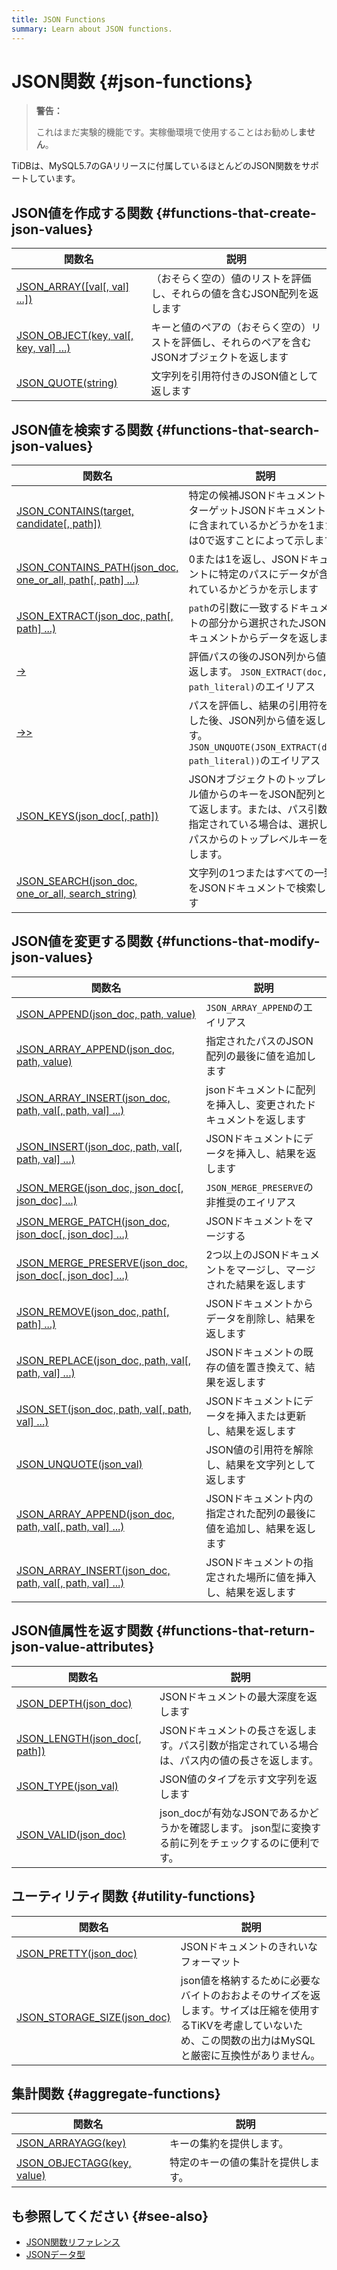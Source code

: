 ```yaml
---
title: JSON Functions
summary: Learn about JSON functions.
---
```


# JSON関数 {#json-functions}

> **警告：**
>
> これはまだ実験的機能です。実稼働環境で使用することはお勧めし**ません**。

TiDBは、MySQL5.7のGAリリースに付属しているほとんどのJSON関数をサポートしています。

## JSON値を作成する関数 {#functions-that-create-json-values}

| 関数名                                                     | 説明                                               |
| ------------------------------------------------------- | ------------------------------------------------ |
| [JSON\_ARRAY(\[val\[, val\] ...\])][json_array]         | （おそらく空の）値のリストを評価し、それらの値を含むJSON配列を返します            |
| [JSON\_OBJECT(key, val\[, key, val\] ...)][json_object] | キーと値のペアの（おそらく空の）リストを評価し、それらのペアを含むJSONオブジェクトを返します |
| [JSON\_QUOTE(string)][json_quote]                       | 文字列を引用符付きのJSON値として返します                           |

## JSON値を検索する関数 {#functions-that-search-json-values}

| 関数名                                                                                     | 説明                                                                                      |
| --------------------------------------------------------------------------------------- | --------------------------------------------------------------------------------------- |
| [JSON\_CONTAINS(target, candidate\[, path\])][json_contains]                            | 特定の候補JSONドキュメントがターゲットJSONドキュメント内に含まれているかどうかを1または0で返すことによって示します                          |
| [JSON\_CONTAINS\_PATH(json\_doc, one\_or\_all, path\[, path\] ...)][json_contains_path] | 0または1を返し、JSONドキュメントに特定のパスにデータが含まれているかどうかを示します                                           |
| [JSON\_EXTRACT(json\_doc, path\[, path\] ...)][json_extract]                            | `path`の引数に一致するドキュメントの部分から選択されたJSONドキュメントからデータを返します                                      |
| [->][json_short_extract]                                                                | 評価パスの後のJSON列から値を返します。 `JSON_EXTRACT(doc, path_literal)`のエイリアス                           |
| [->>][json_short_extract_unquote]                                                       | パスを評価し、結果の引用符を外した後、JSON列から値を返します。 `JSON_UNQUOTE(JSON_EXTRACT(doc, path_literal))`のエイリアス |
| [JSON\_KEYS(json\_doc\[, path\])][json_keys]                                            | JSONオブジェクトのトップレベル値からのキーをJSON配列として返します。または、パス引数が指定されている場合は、選択したパスからのトップレベルキーを返します。       |
| [JSON\_SEARCH(json\_doc, one\_or\_all, search\_string)][json_search]                    | 文字列の1つまたはすべての一致をJSONドキュメントで検索します                                                        |

## JSON値を変更する関数 {#functions-that-modify-json-values}

| 関数名                                                                                   | 説明                                   |
| ------------------------------------------------------------------------------------- | ------------------------------------ |
| [JSON\_APPEND(json\_doc, path, value)][json_append]                                   | `JSON_ARRAY_APPEND`のエイリアス            |
| [JSON\_ARRAY\_APPEND(json\_doc, path, value)][json_array_append]                      | 指定されたパスのJSON配列の最後に値を追加します            |
| [JSON\_ARRAY\_INSERT(json\_doc, path, val\[, path, val\] ...)][json_array_insert]     | jsonドキュメントに配列を挿入し、変更されたドキュメントを返します   |
| [JSON\_INSERT(json\_doc, path, val\[, path, val\] ...)][json_insert]                  | JSONドキュメントにデータを挿入し、結果を返します           |
| [JSON\_MERGE(json\_doc, json\_doc\[, json\_doc\] ...)][json_merge]                    | `JSON_MERGE_PRESERVE`の非推奨のエイリアス      |
| [JSON\_MERGE\_PATCH(json\_doc, json\_doc\[, json\_doc\] ...)][json_merge_patch]       | JSONドキュメントをマージする                     |
| [JSON\_MERGE\_PRESERVE(json\_doc, json\_doc\[, json\_doc\] ...)][json_merge_preserve] | 2つ以上のJSONドキュメントをマージし、マージされた結果を返します   |
| [JSON\_REMOVE(json\_doc, path\[, path\] ...)][json_remove]                            | JSONドキュメントからデータを削除し、結果を返します          |
| [JSON\_REPLACE(json\_doc, path, val\[, path, val\] ...)][json_replace]                | JSONドキュメントの既存の値を置き換えて、結果を返します        |
| [JSON\_SET(json\_doc, path, val\[, path, val\] ...)][json_set]                        | JSONドキュメントにデータを挿入または更新し、結果を返します      |
| [JSON\_UNQUOTE(json\_val)][json_unquote]                                              | JSON値の引用符を解除し、結果を文字列として返します          |
| [JSON\_ARRAY\_APPEND(json\_doc, path, val\[, path, val\] ...)][json_array_append]     | JSONドキュメント内の指定された配列の最後に値を追加し、結果を返します |
| [JSON\_ARRAY\_INSERT(json\_doc, path, val\[, path, val\] ...)][json_array_insert]     | JSONドキュメントの指定された場所に値を挿入し、結果を返します     |

## JSON値属性を返す関数 {#functions-that-return-json-value-attributes}

| 関数名                                              | 説明                                                         |
| ------------------------------------------------ | ---------------------------------------------------------- |
| [JSON\_DEPTH(json\_doc)][json_depth]             | JSONドキュメントの最大深度を返します                                       |
| [JSON\_LENGTH(json\_doc\[, path\])][json_length] | JSONドキュメントの長さを返します。パス引数が指定されている場合は、パス内の値の長さを返します。          |
| [JSON\_TYPE(json\_val)][json_type]               | JSON値のタイプを示す文字列を返します                                       |
| [JSON\_VALID(json\_doc)][json_valid]             | json_docが有効なJSONであるかどうかを確認します。 json型に変換する前に列をチェックするのに便利です。 |

## ユーティリティ関数 {#utility-functions}

| 関数名                                                 | 説明                                                                                      |
| --------------------------------------------------- | --------------------------------------------------------------------------------------- |
| [JSON\_PRETTY(json\_doc)][json_pretty]              | JSONドキュメントのきれいなフォーマット                                                                   |
| [JSON\_STORAGE\_SIZE(json\_doc)][json_storage_size] | json値を格納するために必要なバイトのおおよそのサイズを返します。サイズは圧縮を使用するTiKVを考慮していないため、この関数の出力はMySQLと厳密に互換性がありません。 |

## 集計関数 {#aggregate-functions}

| 関数名                                           | 説明                |
| --------------------------------------------- | ----------------- |
| [JSON\_ARRAYAGG(key)][json_arrayagg]          | キーの集約を提供します。      |
| [JSON\_OBJECTAGG(key, value)][json_objectagg] | 特定のキーの値の集計を提供します。 |

## も参照してください {#see-also}

-   [JSON関数リファレンス](https://dev.mysql.com/doc/refman/5.7/en/json-function-reference.html)
-   [JSONデータ型](/data-type-json.md)

[json_extract]: https://dev.mysql.com/doc/refman/5.7/en/json-search-functions.html#function_json-extract

[json_short_extract]: https://dev.mysql.com/doc/refman/5.7/en/json-search-functions.html#operator_json-column-path

[json_short_extract_unquote]: https://dev.mysql.com/doc/refman/5.7/en/json-search-functions.html#operator_json-inline-path

[json_unquote]: https://dev.mysql.com/doc/refman/5.7/en/json-modification-functions.html#function_json-unquote

[json_type]: https://dev.mysql.com/doc/refman/5.7/en/json-attribute-functions.html#function_json-type

[json_set]: https://dev.mysql.com/doc/refman/5.7/en/json-modification-functions.html#function_json-set

[json_insert]: https://dev.mysql.com/doc/refman/5.7/en/json-modification-functions.html#function_json-insert

[json_replace]: https://dev.mysql.com/doc/refman/5.7/en/json-modification-functions.html#function_json-replace

[json_remove]: https://dev.mysql.com/doc/refman/5.7/en/json-modification-functions.html#function_json-remove

[json_merge]: https://dev.mysql.com/doc/refman/5.7/en/json-modification-functions.html#function_json-merge

[json_merge_patch]: https://dev.mysql.com/doc/refman/5.7/en/json-modification-functions.html#function_json-merge-patch

[json_merge_preserve]: https://dev.mysql.com/doc/refman/5.7/en/json-modification-functions.html#function_json-merge-preserve

[json_object]: https://dev.mysql.com/doc/refman/5.7/en/json-creation-functions.html#function_json-object

[json_array]: https://dev.mysql.com/doc/refman/5.7/en/json-creation-functions.html#function_json-array

[json_keys]: https://dev.mysql.com/doc/refman/5.7/en/json-search-functions.html#function_json-keys

[json_length]: https://dev.mysql.com/doc/refman/5.7/en/json-attribute-functions.html#function_json-length

[json_valid]: https://dev.mysql.com/doc/refman/5.7/en/json-attribute-functions.html#function_json-valid

[json_quote]: https://dev.mysql.com/doc/refman/5.7/en/json-creation-functions.html#function_json-quote

[json_contains]: https://dev.mysql.com/doc/refman/5.7/en/json-search-functions.html#function_json-contains

[json_contains_path]: https://dev.mysql.com/doc/refman/5.7/en/json-search-functions.html#function_json-contains-path

[json_arrayagg]: https://dev.mysql.com/doc/refman/5.7/en/aggregate-functions.html#function_json-arrayagg

[json_depth]: https://dev.mysql.com/doc/refman/5.7/en/json-attribute-functions.html#function_json-depth

[json_search]: https://dev.mysql.com/doc/refman/5.7/en/json-search-functions.html#function_json-search

[json_append]: https://dev.mysql.com/doc/refman/5.7/en/json-modification-functions.html#function_json-append

[json_array_append]: https://dev.mysql.com/doc/refman/5.7/en/json-modification-functions.html#function_json-array-append

[json_array_insert]: https://dev.mysql.com/doc/refman/5.7/en/json-modification-functions.html#function_json-array-insert

[json_arrayagg]: https://dev.mysql.com/doc/refman/5.7/en/aggregate-functions.html#function_json-arrayagg

[json_objectagg]: https://dev.mysql.com/doc/refman/5.7/en/aggregate-functions.html#function_json-objectagg

[json_pretty]: https://dev.mysql.com/doc/refman/5.7/en/json-utility-functions.html#function_json-pretty

[json_storage_size]: https://dev.mysql.com/doc/refman/5.7/en/json-utility-functions.html#function_json-storage-size
